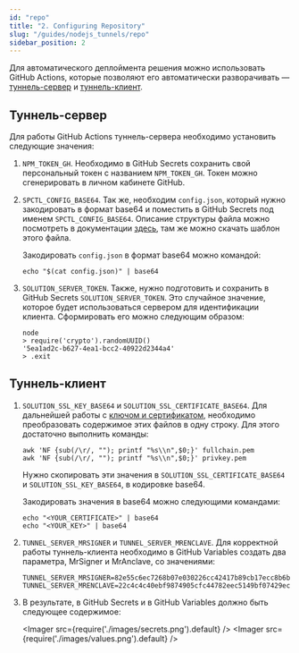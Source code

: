 ```yaml
---
id: "repo"
title: "2. Configuring Repository"
slug: "/guides/nodejs_tunnels/repo"
sidebar_position: 2
---
```


Для автоматического деплоймента решения можно использовать GitHub Actions, которые позволяют его автоматически разворачивать — 
[туннель-сервер](https://github.com/Super-Protocol/solutions/blob/main/.github/workflows/minecraft-tunnel-server-deploy.yml) 
и [туннель-клиент](https://github.com/Super-Protocol/solutions/blob/main/.github/workflows/minecraft-tunnel-client-deploy.yml).  

## Туннель-сервер

Для работы GitHub Actions туннель-сервера необходимо установить следующие значения:

1. `NPM_TOKEN_GH`. Необходимо в GitHub Secrets сохранить свой персональный токен
   с названием `NPM_TOKEN_GH`. Токен можно сгенерировать в личном кабинете GitHub.

2. `SPCTL_CONFIG_BASE64`. Так же, необходим `config.json`, который нужно закодировать в формат base64 и поместить в 
   GitHub Secrets под именем `SPCTL_CONFIG_BASE64`. 
   Описание структуры файла можно посмотреть в документации [здесь](https://docs.superprotocol.com/testnet/cli/configuration/), там же можно скачать шаблон этого файла.

   Закодировать `config.json` в формат base64 можно командой:

    ```shell title="config.json"
    echo "$(cat config.json)" | base64
    ```

3. `SOLUTION_SERVER_TOKEN`. Также, нужно подготовить и сохранить в GitHub Secrets `SOLUTION_SERVER_TOKEN`. 
   Это случайное значение, которое будет использоваться сервером для идентификации клиента.
   Сформировать его можно следующим образом:

   ``` shell
   node
   > require('crypto').randomUUID()
   '5ea1ad2c-b627-4ea1-bcc2-40922d2344a4'
   > .exit
   ```

## Туннель-клиент

1. `SOLUTION_SSL_KEY_BASE64` и `SOLUTION_SSL_CERTIFICATE_BASE64`.
   Для дальнейшей работы с [ключом и сертификатом](https://docs.dev.superprotocol.com/developers/guides/tunnel-clients/prepare),
   необходимо преобразовать содержимое этих файлов в одну строку. Для этого достаточно выполнить команды:

   ```shell
   awk 'NF {sub(/\r/, ""); printf "%s\\n",$0;}' fullchain.pem
   awk 'NF {sub(/\r/, ""); printf "%s\\n",$0;}' privkey.pem
   ```

   Нужно скопировать эти значения в `SOLUTION_SSL_CERTIFICATE_BASE64` и `SOLUTION_SSL_KEY_BASE64`, в кодировке base64.

   Закодировать значения в base64 можно следующими командами:

   ```shell title="config.json"
   echo "<YOUR_CERTIFICATE>" | base64
   echo "<YOUR_KEY>" | base64
   ```
   
2. `TUNNEL_SERVER_MRSIGNER` и `TUNNEL_SERVER_MRENCLAVE`. Для корректной работы туннель-клиента необходимо в GitHub Variables 
   создать два параметра, MrSigner и MrAnclave, со значениями:

    ```tsconfig
    TUNNEL_SERVER_MRSIGNER=82e55c6ec7268b07e030226cc42417b89cb17ecc8b6b73bafb84fc44b0ed059c
    TUNNEL_SERVER_MRENCLAVE=22c4c4c40ebf9874905cfc44782eec5149bf07429ec0bd3e7fd018e9942d0513
    ```

3. В результате, в GitHub Secrets и в GitHub Variables должно быть следующее содержимое:

   <Imager src={require('./images/secrets.png').default} />
   <Imager src={require('./images/values.png').default} />
